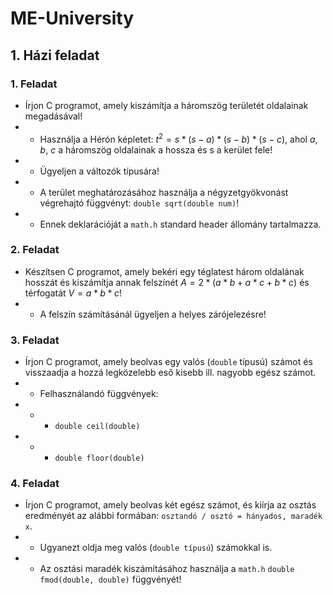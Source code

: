 # ME-University
## 1. Házi feladat

### 1. Feladat
- Írjon C programot, amely kiszámítja a háromszög területét oldalainak megadásával!
- - Használja a Hérón képletet: $t^2 = s * (s - a) * (s - b) * (s - c)$, ahol $a$, $b$, $c$ a háromszög oldalainak a hossza és s a kerület fele!
- - Ügyeljen a változók típusára!
- - A terület meghatározásához használja a négyzetgyökvonást végrehajtó függvényt: ```double sqrt(double num)```!
- - Ennek deklarációját a ```math.h``` standard header állomány tartalmazza.

### 2. Feladat
- Készítsen C programot, amely bekéri egy téglatest három oldalának hosszát és
kiszámítja annak felszínét $A = 2 * (a * b + a * c + b * c)$ és térfogatát $V = a * b * c$!
- - A felszín számításánál ügyeljen a helyes zárójelezésre!

### 3. Feladat
- Írjon C programot, amely beolvas egy valós (```double``` típusú) számot és visszaadja a hozzá legközelebb eső kisebb ill. nagyobb egész számot.
- - Felhasználandó függvények: 
- - - ```double ceil(double)```
- - - ```double floor(double)```

### 4. Feladat
- Írjon C programot, amely beolvas két egész számot, és kiírja az osztás eredményét az alábbi formában: ```osztandó / osztó = hányados, maradék x```.
- - Ugyanezt oldja meg valós (```double típusú```) számokkal is.
- - Az osztási maradék kiszámításához használja a ```math.h``` ```double fmod(double, double)``` függvényét!